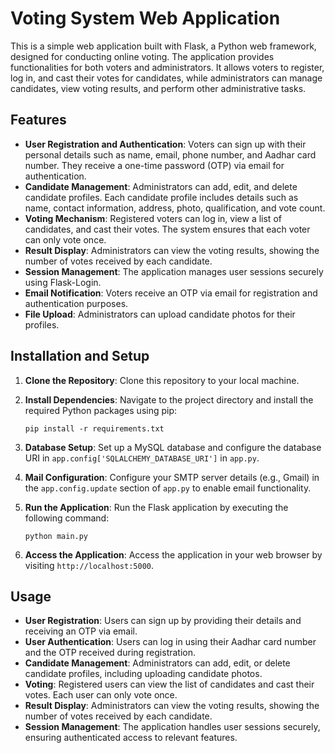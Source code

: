 # Voting System Web Application

This is a simple web application built with Flask, a Python web framework, designed for conducting online voting. The application provides functionalities for both voters and administrators. It allows voters to register, log in, and cast their votes for candidates, while administrators can manage candidates, view voting results, and perform other administrative tasks.

## Features

- **User Registration and Authentication**: Voters can sign up with their personal details such as name, email, phone number, and Aadhar card number. They receive a one-time password (OTP) via email for authentication.
- **Candidate Management**: Administrators can add, edit, and delete candidate profiles. Each candidate profile includes details such as name, contact information, address, photo, qualification, and vote count.
- **Voting Mechanism**: Registered voters can log in, view a list of candidates, and cast their votes. The system ensures that each voter can only vote once.
- **Result Display**: Administrators can view the voting results, showing the number of votes received by each candidate.
- **Session Management**: The application manages user sessions securely using Flask-Login.
- **Email Notification**: Voters receive an OTP via email for registration and authentication purposes.
- **File Upload**: Administrators can upload candidate photos for their profiles.

## Installation and Setup

1. **Clone the Repository**: Clone this repository to your local machine.

2. **Install Dependencies**: Navigate to the project directory and install the required Python packages using pip:

   ```
   pip install -r requirements.txt
   ```

3. **Database Setup**: Set up a MySQL database and configure the database URI in `app.config['SQLALCHEMY_DATABASE_URI']` in `app.py`.

4. **Mail Configuration**: Configure your SMTP server details (e.g., Gmail) in the `app.config.update` section of `app.py` to enable email functionality.

5. **Run the Application**: Run the Flask application by executing the following command:

   ```
   python main.py
   ```

6. **Access the Application**: Access the application in your web browser by visiting `http://localhost:5000`.

## Usage

- **User Registration**: Users can sign up by providing their details and receiving an OTP via email.
- **User Authentication**: Users can log in using their Aadhar card number and the OTP received during registration.
- **Candidate Management**: Administrators can add, edit, or delete candidate profiles, including uploading candidate photos.
- **Voting**: Registered users can view the list of candidates and cast their votes. Each user can only vote once.
- **Result Display**: Administrators can view the voting results, showing the number of votes received by each candidate.
- **Session Management**: The application handles user sessions securely, ensuring authenticated access to relevant features.